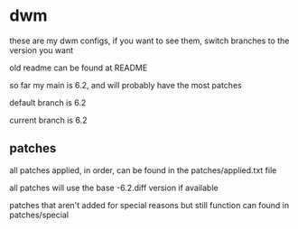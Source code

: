 # dwm

these are my dwm configs, if you want to see them, switch branches to the version you want

old readme can be found at README

so far my main is 6.2, and will probably have the most patches

default branch is 6.2

current branch is 6.2

## patches

all patches applied, in order, can be found in the patches/applied.txt file

all patches will use the base -6.2.diff version if available

patches that aren't added for special reasons but still function can found in patches/special
